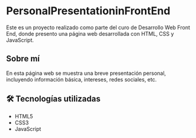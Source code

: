 # PersonalPresentationinFrontEnd

Este es un proyecto realizado como parte del curo de Desarrollo Web Front End, donde presento una página web desarrollada con HTML, CSS y JavaScript.

## Sobre mí
En esta página web se muestra una breve presentación personal, incluyendo información básica, intereses, redes sociales, etc. 

## 🛠️ Tecnologías utilizadas

- HTML5
- CSS3
- JavaScript
